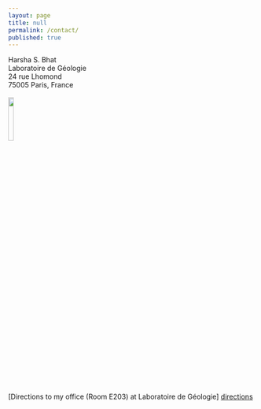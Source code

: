 ```yaml
---
layout: page
title: null
permalink: /contact/
published: true
---
```


Harsha S. Bhat<br>
Laboratoire de Géologie<br>
24 rue Lhomond<br>
75005 Paris, France
<br><br>
<img src="{{site.baseurl}}/images/email.png" width="15%"/>


[Directions to my office (Room E203) at Laboratoire de Géologie] [directions] 


[directions]: /directions/
[gmaps]: https://goo.gl/maps/imridvjJr7GPFYjY8


